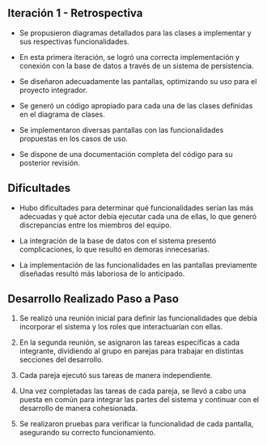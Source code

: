## Iteración 1 - Retrospectiva

- Se propusieron diagramas detallados para las clases a implementar y sus respectivas funcionalidades.
  
- En esta primera iteración, se logró una correcta implementación y conexión con la base de datos a través de un sistema de persistencia.

- Se diseñaron adecuadamente las pantallas, optimizando su uso para el proyecto integrador.

- Se generó un código apropiado para cada una de las clases definidas en el diagrama de clases.

- Se implementaron diversas pantallas con las funcionalidades propuestas en los casos de uso.

- Se dispone de una documentación completa del código para su posterior revisión.

## Dificultades

- Hubo dificultades para determinar qué funcionalidades serían las más adecuadas y qué actor debía ejecutar cada una de ellas, lo que generó discrepancias entre los miembros del equipo.

- La integración de la base de datos con el sistema presentó complicaciones, lo que resultó en demoras innecesarias.

- La implementación de las funcionalidades en las pantallas previamente diseñadas resultó más laboriosa de lo anticipado.

## Desarrollo Realizado Paso a Paso

1. Se realizó una reunión inicial para definir las funcionalidades que debía incorporar el sistema y los roles que interactuarían con ellas.
  
2. En la segunda reunión, se asignaron las tareas específicas a cada integrante, dividiendo al grupo en parejas para trabajar en distintas secciones del desarrollo.

3. Cada pareja ejecutó sus tareas de manera independiente.

4. Una vez completadas las tareas de cada pareja, se llevó a cabo una puesta en común para integrar las partes del sistema y continuar con el desarrollo de manera cohesionada.

5. Se realizaron pruebas para verificar la funcionalidad de cada pantalla, asegurando su correcto funcionamiento.

